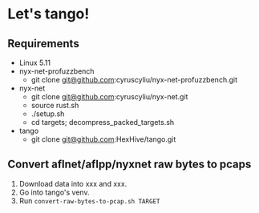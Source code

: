 # Let's tango!

## Requirements

+ Linux 5.11
+ nyx-net-profuzzbench
    - git clone git@github.com:cyruscyliu/nyx-net-profuzzbench.git
+ nyx-net
    - git clone git@github.com:cyruscyliu/nyx-net.git
    - source rust.sh
    - ./setup.sh
    - cd targets; decompress_packed_targets.sh
+ tango
    - git clone git@github.com:HexHive/tango.git

## Convert aflnet/aflpp/nyxnet raw bytes to pcaps

1. Download data into xxx and xxx.
2. Go into tango's venv.
3. Run `convert-raw-bytes-to-pcap.sh TARGET`
